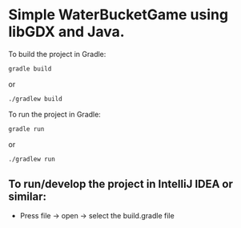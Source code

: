 # Simple WaterBucketGame using libGDX and Java.

To build the project in Gradle:
```bash
gradle build
```
or
```bash
./gradlew build
```

To run the project in Gradle:

```bash
gradle run
```
or
```bash
./gradlew run
```

## To run/develop the project in IntelliJ IDEA or similar:
* Press file -> open -> select the build.gradle file
